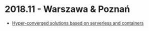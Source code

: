 # 2018.11 - Warszawa & Poznań

- [Hyper-converged solutions based on serverless and containers](/2018/hyper-converged-solutions-based-on-serverless-and-containers.pdf)
